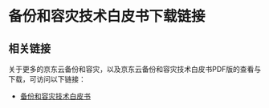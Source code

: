 # 备份和容灾技术白皮书下载链接

## 相关链接

关于更多的京东云备份和容灾，以及京东云备份和容灾技术白皮书PDF版的查看与下载，可访问以下链接：

- [备份和容灾技术白皮书](https://img1.jcloudcs.com/portal/whitepaper/BackupAndDisasterRecoveryTechnologies.pdf "备份和容灾技术白皮书")

